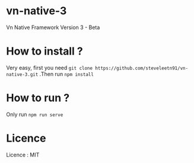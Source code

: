 # vn-native-3
Vn Native Framework Version 3 - Beta
# How to install ? 
Very easy, first you need 
    `git clone https://github.com/steveleetn91/vn-native-3.git`
.Then run 
    `npm install`
# How to run ?
Only run 
    `npm run serve`    
# Licence 
Licence : MIT